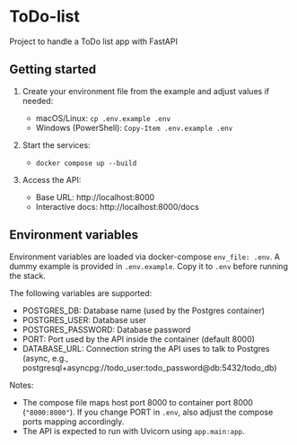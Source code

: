 # ToDo-list

Project to handle a ToDo list app with FastAPI

## Getting started

1) Create your environment file from the example and adjust values if needed:
   - macOS/Linux: `cp .env.example .env`
   - Windows (PowerShell): `Copy-Item .env.example .env`

2) Start the services:
   - `docker compose up --build`

3) Access the API:
   - Base URL: http://localhost:8000
   - Interactive docs: http://localhost:8000/docs

## Environment variables

Environment variables are loaded via docker-compose `env_file: .env`.
A dummy example is provided in `.env.example`. Copy it to `.env` before running the stack.

The following variables are supported:

- POSTGRES_DB: Database name (used by the Postgres container)
- POSTGRES_USER: Database user
- POSTGRES_PASSWORD: Database password
- PORT: Port used by the API inside the container (default 8000)
- DATABASE_URL: Connection string the API uses to talk to Postgres (async, e.g., postgresql+asyncpg://todo_user:todo_password@db:5432/todo_db)

Notes:
- The compose file maps host port 8000 to container port 8000 (`"8000:8000"`). If you change PORT in `.env`, also adjust the compose ports mapping accordingly.
- The API is expected to run with Uvicorn using `app.main:app`.